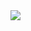 <img src="https://64.media.tumblr.com/a4ceca22cc9c75d182f3f1bde1b154ea/1a81e7dc134d48c3-4e/s540x810/bbd495716a2f3624ad1e234ad254d639c38a6f51.gifv">
